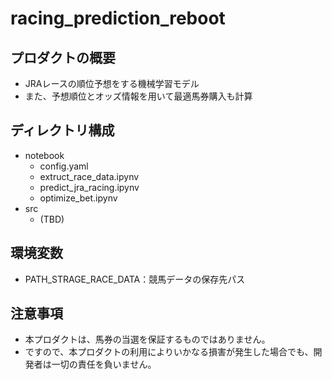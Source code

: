 # racing_prediction_reboot

## プロダクトの概要
- JRAレースの順位予想をする機械学習モデル
- また、予想順位とオッズ情報を用いて最適馬券購入も計算

## ディレクトリ構成
- notebook
  - config.yaml
  - extruct_race_data.ipynv
  - predict_jra_racing.ipynv
  - optimize_bet.ipynv
- src
  - (TBD)

## 環境変数
- PATH_STRAGE_RACE_DATA：競馬データの保存先パス

## 注意事項
- 本プロダクトは、馬券の当選を保証するものではありません。
- ですので、本プロダクトの利用によりいかなる損害が発生した場合でも、開発者は一切の責任を負いません。
